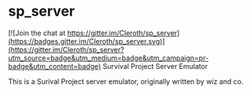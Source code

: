 # sp_server

[![Join the chat at https://gitter.im/Cleroth/sp_server](https://badges.gitter.im/Cleroth/sp_server.svg)](https://gitter.im/Cleroth/sp_server?utm_source=badge&utm_medium=badge&utm_campaign=pr-badge&utm_content=badge)
Survival Project Server Emulator

This is a Surival Project server emulator, originally written by wiz and co.

